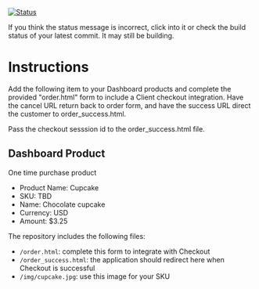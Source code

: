 [![Status](https://img.shields.io/badge/status-SUBMITTABLE%20COMMIT:%2015bebe878dac803c20661d212beaa38dc2fad3b7-brightgreen.svg)](https://github.com/andremcb/bakery_scaffold_AApE3fQi8zR0pcdo/commit/15bebe878dac803c20661d212beaa38dc2fad3b7)
















































































If you think the status message is incorrect, click into it or check the build status of your latest commit. It may still be building.

# Instructions 

Add the following item to your Dashboard products and complete the provided "order.html" form to include a Client checkout integration. Have the cancel URL return back to order form, and have the success URL direct the customer to order_success.html. 

Pass the checkout sesssion id to the order_success.html file.

## Dashboard Product
One time purchase product
* Product Name: Cupcake
* SKU: TBD
* Name: Chocolate cupcake
* Currency: USD
* Amount: $3.25

The repository includes the following files:
* `/order.html`: complete this form to integrate with Checkout
* `/order_success.html`: the application should redirect here when Checkout is successful
* `/img/cupcake.jpg`: use this image for your SKU

